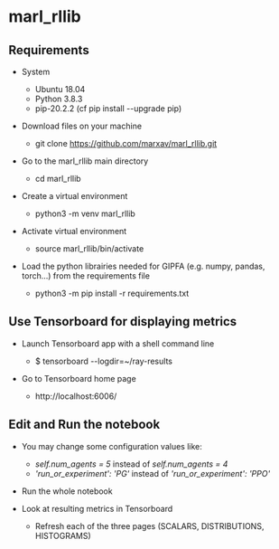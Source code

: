 # marl_rllib

## Requirements

* System
  * Ubuntu 18.04
  * Python 3.8.3
  * pip-20.2.2 (cf pip install --upgrade pip)

* Download files on your machine
  * git clone https://github.com/marxav/marl_rllib.git
  
* Go to the marl_rllib main directory
  * cd marl_rllib

* Create a virtual environment
  * python3 -m venv marl_rllib

* Activate virtual environment
  * source marl_rllib/bin/activate

* Load the python librairies needed for GIPFA (e.g. numpy, pandas, torch...) from the requirements file
  * python3 -m pip install -r requirements.txt

## Use Tensorboard for displaying metrics

* Launch Tensorboard app with a shell command line
  * $ tensorboard --logdir=~/ray-results

* Go to Tensorboard home page
  * http://localhost:6006/

## Edit and Run the notebook

* You may change some configuration values like:
  * *self.num_agents = 5* instead of *self.num_agents = 4*
  * *'run_or_experiment': 'PG'*  instead of *'run_or_experiment': 'PPO'* 
  
* Run the whole notebook

* Look at resulting metrics in Tensorboard
  * Refresh each of the three pages (SCALARS, DISTRIBUTIONS, HISTOGRAMS)
